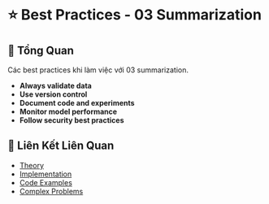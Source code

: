 # ⭐ Best Practices - 03 Summarization

## 🎯 Tổng Quan

Các best practices khi làm việc với 03 summarization.

- **Always validate data**
- **Use version control**
- **Document code and experiments**
- **Monitor model performance**
- **Follow security best practices**

## 🔗 Liên Kết Liên Quan

- [Theory](./THEORY_03_summarization.md)
- [Implementation](./IMPLEMENTATION_03_summarization.md)
- [Code Examples](./CODE_EXAMPLES_03_summarization.md)
- [Complex Problems](./COMPLEX_PROBLEMS.md)
